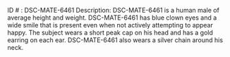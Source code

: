 ID # : DSC-MATE-6461
Description: DSC-MATE-6461 is a human male of average height and weight. DSC-MATE-6461 has blue clown eyes and a wide smile that is present even when not actively attempting to appear happy. The subject wears a short peak cap on his head and has a gold earring on each ear. DSC-MATE-6461 also wears a silver chain around his neck.